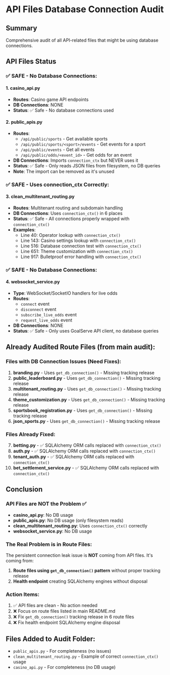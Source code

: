 # API Files Database Connection Audit

## Summary
Comprehensive audit of all API-related files that might be using database connections.

## API Files Status

### ✅ SAFE - No Database Connections:

#### 1. **casino_api.py**
- **Routes**: Casino game API endpoints
- **DB Connections**: NONE
- **Status**: ✅ Safe - No database connections used

#### 2. **public_apis.py**
- **Routes**: 
  - `/api/public/sports` - Get available sports
  - `/api/public/sports/<sport>/events` - Get events for a sport
  - `/api/public/events` - Get all events
  - `/api/public/odds/<event_id>` - Get odds for an event
- **DB Connections**: Imports `connection_ctx` but NEVER uses it
- **Status**: ✅ Safe - Only reads JSON files from filesystem, no DB queries
- **Note**: The import can be removed as it's unused

### ✅ SAFE - Uses connection_ctx Correctly:

#### 3. **clean_multitenant_routing.py**
- **Routes**: Multitenant routing and subdomain handling
- **DB Connections**: Uses `connection_ctx()` in 6 places
- **Status**: ✅ Safe - All connections properly wrapped with `connection_ctx()`
- **Examples**:
  - Line 40: Operator lookup with `connection_ctx()`
  - Line 143: Casino settings lookup with `connection_ctx()`
  - Line 516: Database connection test with `connection_ctx()`
  - Line 651: Theme customization with `connection_ctx()`
  - Line 917: Bulletproof error handling with `connection_ctx()`

### ✅ SAFE - No Database Connections:

#### 4. **websocket_service.py**
- **Type**: WebSocket/SocketIO handlers for live odds
- **Routes**: 
  - `connect` event
  - `disconnect` event
  - `subscribe_live_odds` event
  - `request_live_odds` event
- **DB Connections**: NONE
- **Status**: ✅ Safe - Only uses GoalServe API client, no database queries

## Already Audited Route Files (from main audit):

### Files with DB Connection Issues (Need Fixes):
1. **branding.py** - Uses `get_db_connection()` - Missing tracking release
2. **public_leaderboard.py** - Uses `get_db_connection()` - Missing tracking release
3. **multitenant_routing.py** - Uses `get_db_connection()` - Missing tracking release
4. **theme_customization.py** - Uses `get_db_connection()` - Missing tracking release
5. **sportsbook_registration.py** - Uses `get_db_connection()` - Missing tracking release
6. **json_sports.py** - Uses `get_db_connection()` - Missing tracking release

### Files Already Fixed:
7. **betting.py** - ✅ SQLAlchemy ORM calls replaced with `connection_ctx()`
8. **auth.py** - ✅ SQLAlchemy ORM calls replaced with `connection_ctx()`
9. **tenant_auth.py** - ✅ SQLAlchemy ORM calls replaced with `connection_ctx()`
10. **bet_settlement_service.py** - ✅ SQLAlchemy ORM calls replaced with `connection_ctx()`

## Conclusion

### API Files are NOT the Problem ✅
- **casino_api.py**: No DB usage
- **public_apis.py**: No DB usage (only filesystem reads)
- **clean_multitenant_routing.py**: Uses `connection_ctx()` correctly
- **websocket_service.py**: No DB usage

### The Real Problem is in Route Files:
The persistent connection leak issue is **NOT** coming from API files. It's coming from:

1. **Route files using `get_db_connection()` pattern** without proper tracking release
2. **Health endpoint** creating SQLAlchemy engines without disposal

### Action Items:
1. ✅ API files are clean - No action needed
2. ❌ Focus on route files listed in main README.md
3. ❌ Fix `get_db_connection()` tracking release in 6 route files
4. ❌ Fix health endpoint SQLAlchemy engine disposal

## Files Added to Audit Folder:
- `public_apis.py` - For completeness (no issues)
- `clean_multitenant_routing.py` - Example of correct `connection_ctx()` usage
- `casino_api.py` - For completeness (no DB usage)

